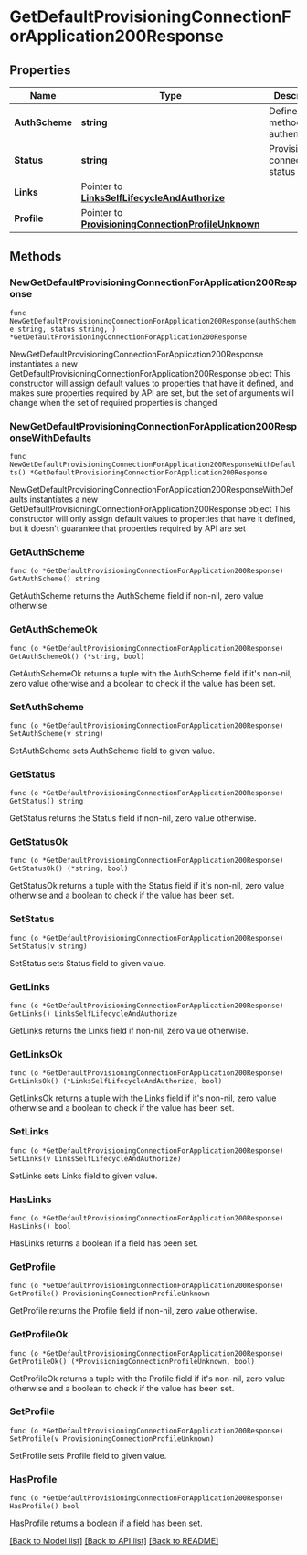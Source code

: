 # GetDefaultProvisioningConnectionForApplication200Response

## Properties

Name | Type | Description | Notes
------------ | ------------- | ------------- | -------------
**AuthScheme** | **string** | Defines the method of authentication | 
**Status** | **string** | Provisioning connection status | [default to "DISABLED"]
**Links** | Pointer to [**LinksSelfLifecycleAndAuthorize**](LinksSelfLifecycleAndAuthorize.md) |  | [optional] 
**Profile** | Pointer to [**ProvisioningConnectionProfileUnknown**](ProvisioningConnectionProfileUnknown.md) |  | [optional] 

## Methods

### NewGetDefaultProvisioningConnectionForApplication200Response

`func NewGetDefaultProvisioningConnectionForApplication200Response(authScheme string, status string, ) *GetDefaultProvisioningConnectionForApplication200Response`

NewGetDefaultProvisioningConnectionForApplication200Response instantiates a new GetDefaultProvisioningConnectionForApplication200Response object
This constructor will assign default values to properties that have it defined,
and makes sure properties required by API are set, but the set of arguments
will change when the set of required properties is changed

### NewGetDefaultProvisioningConnectionForApplication200ResponseWithDefaults

`func NewGetDefaultProvisioningConnectionForApplication200ResponseWithDefaults() *GetDefaultProvisioningConnectionForApplication200Response`

NewGetDefaultProvisioningConnectionForApplication200ResponseWithDefaults instantiates a new GetDefaultProvisioningConnectionForApplication200Response object
This constructor will only assign default values to properties that have it defined,
but it doesn't guarantee that properties required by API are set

### GetAuthScheme

`func (o *GetDefaultProvisioningConnectionForApplication200Response) GetAuthScheme() string`

GetAuthScheme returns the AuthScheme field if non-nil, zero value otherwise.

### GetAuthSchemeOk

`func (o *GetDefaultProvisioningConnectionForApplication200Response) GetAuthSchemeOk() (*string, bool)`

GetAuthSchemeOk returns a tuple with the AuthScheme field if it's non-nil, zero value otherwise
and a boolean to check if the value has been set.

### SetAuthScheme

`func (o *GetDefaultProvisioningConnectionForApplication200Response) SetAuthScheme(v string)`

SetAuthScheme sets AuthScheme field to given value.


### GetStatus

`func (o *GetDefaultProvisioningConnectionForApplication200Response) GetStatus() string`

GetStatus returns the Status field if non-nil, zero value otherwise.

### GetStatusOk

`func (o *GetDefaultProvisioningConnectionForApplication200Response) GetStatusOk() (*string, bool)`

GetStatusOk returns a tuple with the Status field if it's non-nil, zero value otherwise
and a boolean to check if the value has been set.

### SetStatus

`func (o *GetDefaultProvisioningConnectionForApplication200Response) SetStatus(v string)`

SetStatus sets Status field to given value.


### GetLinks

`func (o *GetDefaultProvisioningConnectionForApplication200Response) GetLinks() LinksSelfLifecycleAndAuthorize`

GetLinks returns the Links field if non-nil, zero value otherwise.

### GetLinksOk

`func (o *GetDefaultProvisioningConnectionForApplication200Response) GetLinksOk() (*LinksSelfLifecycleAndAuthorize, bool)`

GetLinksOk returns a tuple with the Links field if it's non-nil, zero value otherwise
and a boolean to check if the value has been set.

### SetLinks

`func (o *GetDefaultProvisioningConnectionForApplication200Response) SetLinks(v LinksSelfLifecycleAndAuthorize)`

SetLinks sets Links field to given value.

### HasLinks

`func (o *GetDefaultProvisioningConnectionForApplication200Response) HasLinks() bool`

HasLinks returns a boolean if a field has been set.

### GetProfile

`func (o *GetDefaultProvisioningConnectionForApplication200Response) GetProfile() ProvisioningConnectionProfileUnknown`

GetProfile returns the Profile field if non-nil, zero value otherwise.

### GetProfileOk

`func (o *GetDefaultProvisioningConnectionForApplication200Response) GetProfileOk() (*ProvisioningConnectionProfileUnknown, bool)`

GetProfileOk returns a tuple with the Profile field if it's non-nil, zero value otherwise
and a boolean to check if the value has been set.

### SetProfile

`func (o *GetDefaultProvisioningConnectionForApplication200Response) SetProfile(v ProvisioningConnectionProfileUnknown)`

SetProfile sets Profile field to given value.

### HasProfile

`func (o *GetDefaultProvisioningConnectionForApplication200Response) HasProfile() bool`

HasProfile returns a boolean if a field has been set.


[[Back to Model list]](../README.md#documentation-for-models) [[Back to API list]](../README.md#documentation-for-api-endpoints) [[Back to README]](../README.md)


